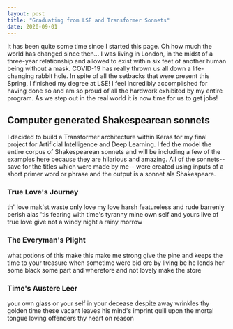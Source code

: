 ```yaml
---
layout: post
title: "Graduating from LSE and Transformer Sonnets" 
date: 2020-09-01
---
```


It has been quite some time since I started this page. Oh how much the world has changed since then... I was living in London, in the midst of a three-year relationship and allowed to exist within six feet of another human being without a mask. COVID-19 has really thrown us all down a life-changing rabbit hole. In spite of all the setbacks that were present this Spring, I finished my degree at LSE! I feel incredibly accomplished for having done so and am so proud of all the hardwork exhibited by my entire program. As we step out in the real world it is now time for us to get jobs! 

## Computer generated Shakespearean sonnets

I decided to build a Transformer architecture within Keras for my final project for Artificial Intelligence and Deep Learning. I fed the model the entire corpus of Shakespearean sonnets and will be including a few of the examples here because they are hilarious and amazing. All of the sonnets-- save for the titles which were made by me-- were created using inputs of a short primer word or phrase and the output is a sonnet ala Shakespeare. 

### True Love's Journey
th' love mak'st waste only love my love 
harsh featureless and rude barrenly perish 
alas 'tis fearing with time's tyranny 
mine own self and yours live of true love 
give not a windy night a rainy morrow 

### The Everyman's Plight
what potions of this make this make me strong 
give the pine and keeps the time to your treasure 
when sometime were bid ere by living be 
he lends her some black some part 
and wherefore and not lovely make the store 

### Time's Austere Leer
your own glass or your self in your decease 
despite away wrinkles thy golden time 
these vacant leaves his mind's imprint quill 
upon the mortal tongue 
loving offenders thy heart on reason 
